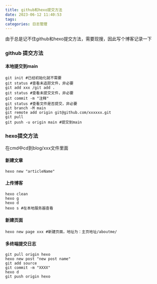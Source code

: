 ```yaml
---
title: github和hexo提交方法
date: 2023-06-12 11:40:53
tags:
categories: 日志管理
---
```


由于总是记不住github和hexo提交方法，需要现搜，因此写个博客记录一下

<!-- more -->

### github 提交方法
#### 本地提交到main

```
git init #已经初始化就不需要
git status #查看未追踪文件，非必要
git add xxx /git add .
git status #查看未提交文件，非必要
git commit -m "注释"
git status #查看文件是否提交，非必要
git branch -M main
git remote add origin git@github.com/xxxxxx.git
git pull
git push -u origin main #提交到main
```

### hexo提交方法

在cmd中cd到blog/xxx文件里面

#### 新建文章

```
hexo new "articleName"
```

#### 上传博客

```
hexo clean
hexo g
hexo d
hexo s #在本地服务器查看
```

#### 新建页面

```
hexo new page xxx #新建页面，地址为：主页地址/aboutme/
```

#### 多终端提交日志

```
git pull origin hexo
hexo new post "new post name"
git add source
git commit -m "XXXX"
hexo d 
git push origin hexo
```

